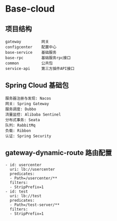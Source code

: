 # Base-cloud

## 项目结构
```
gateway         网关
configcenter    配置中心
base-service    基础服务
base-rpc        基础服务rpc接口
common          公共包
service-api     第三方插件API接口
```

## Spring Cloud 基础包

```
服务器注册与发现: Nacos
网关: Spring Gateway
服务调度: Dubbo
流量监控: Alibaba Sentinel
分布式事务: Seata
队列: RabbitMq
负载: Ribbon
认证: Spring Security
```

## gateway-dynamic-route 路由配置

```
- id: usercenter
  uri: lb://usercenter
  predicates:
  - Path=/usercenter/**
  filters:
  - StripPrefix=1
- id: test
  uri: lb://test
  predicates:
  - Path=/test-server/**
  filters:
  - StripPrefix=1
```